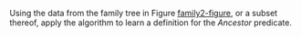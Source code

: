 

Using the data from the family tree in
Figure <a href="#">family2-figure</a>, or a subset thereof, apply the
algorithm to learn a definition for the ${Ancestor}$ predicate.
